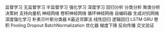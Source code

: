 监督学习
无监督学习
半监督学习
强化学习
深度学习
回归分析
分类分析
聚类分析
决策树
支持向量机
神经网络
卷积神经网络
循环神经网络
自编码器
生成对抗网络
深度强化学习
朴素贝叶斯分类器
K最近邻算法
线性回归
逻辑回归
LSTM
GRU
卷积
Pooling
Dropout
BatchNormalization
优化器
梯度下降
反向传播
交叉验证